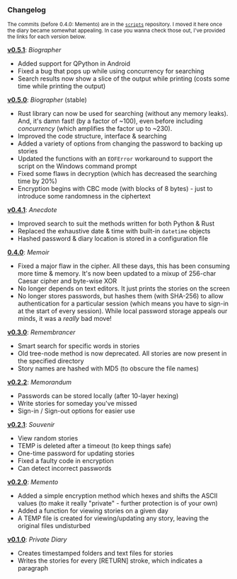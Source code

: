 ### Changelog

<sup>The commits (before 0.4.0: Memento) are in the [`scripts`](https://github.com/Wafflespeanut/scripts) repository. I moved it here once the diary became somewhat appealing. In case you wanna check those out, I've provided the links for each version below.</sup>

**[v0.5.1](https://github.com/Wafflespeanut/biographer/tree/7bdbf77879bd4e33544f9d13aaaf3ecda35ab054)**: *Biographer*
- Added support for QPython in Android
- Fixed a bug that pops up while using concurrency for searching
- Search results now show a slice of the output while printing (costs some time while printing the output)

**[v0.5.0](https://github.com/Wafflespeanut/biographer/tree/c53ba745359424c991d089073bd7891f88e547d6)**: *Biographer* (stable)
- Rust library can now be used for searching (without any memory leaks). And, it's damn fast! (by a factor of ~100), even before including *concurrency* (which amplifies the factor up to ~230).
- Improved the code structure, interface & searching
- Added a variety of options from changing the password to backing up stories
- Updated the functions with an `EOFError` workaround to support the script on the Windows command prompt
- Fixed some flaws in decryption (which has decreased the searching time by 20%)
- Encryption begins with CBC mode (with blocks of 8 bytes) - just to introduce some randomness in the ciphertext

**[v0.4.1](https://github.com/Wafflespeanut/biographer/tree/6f7a80aa0ad24c299550e84e8d3ec0cf08bcbbc9)**: *Anecdote*
- Improved search to suit the methods written for both Python & Rust
- Replaced the exhaustive date & time with built-in `datetime` objects
- Hashed password & diary location is stored in a configuration file

**[0.4.0](https://github.com/Wafflespeanut/biographer/tree/efc7cd4b15b1840c6b8d0a7c494690834e987cbe)**: *Memoir*
- Fixed a major flaw in the cipher. All these days, this has been consuming more time & memory. It's now been updated to a mixup of 256-char Caesar cipher and byte-wise XOR
- No longer depends on text editors. It just prints the stories on the screen
- No longer stores passwords, but hashes them (with SHA-256) to allow authentication for a particular session (which means you have to sign-in at the start of every session). While local password storage appeals our minds, it was a *really* bad move!

**[v0.3.0](https://github.com/Wafflespeanut/scripts/tree/be3b51c14c5e708baa4003adf3346f51f5720529/Remembrancer)**: *Remembrancer*
- Smart search for specific words in stories
- Old tree-node method is now deprecated. All stories are now present in the specified directory
- Story names are hashed with MD5 (to obscure the file names)

**[v0.2.2](https://github.com/Wafflespeanut/scripts/tree/8850c831c10955b5c32d2710abfbfef916031792/Memorandum)**: *Memorandum*
- Passwords can be stored locally (after 10-layer hexing)
- Write stories for someday you've missed
- Sign-in / Sign-out options for easier use

**[v0.2.1](https://github.com/Wafflespeanut/scripts/tree/937d48dc3bc8608530253fc392594a90a4d59078/Memento)**: *Souvenir*
- View random stories
- TEMP is deleted after a timeout (to keep things safe)
- One-time password for updating stories
- Fixed a faulty code in encryption
- Can detect incorrect passwords

**[v0.2.0](https://github.com/Wafflespeanut/scripts/tree/7f2572857bbe86b2598d27ab7872017a580351ff/Memento)**: *Memento*
- Added a simple encryption method which hexes and shifts the ASCII values (to make it really "private" - further protection is of your own)
- Added a function for viewing stories on a given day
- A TEMP file is created for viewing/updating any story, leaving the original files undisturbed

**[v0.1.0](https://github.com/Wafflespeanut/scripts/tree/64a9c8dd2470ec309a439a41568778187bbe8bb7/Private%20Diary)**: *Private Diary*
- Creates timestamped folders and text files for stories
- Writes the stories for every [RETURN] stroke, which indicates a paragraph
